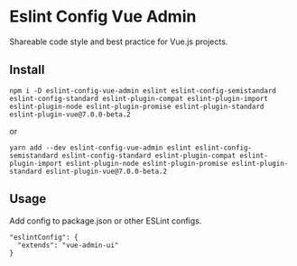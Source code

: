 # Eslint Config Vue Admin

Shareable code style and best practice for Vue.js projects.

## Install

`npm i -D eslint-config-vue-admin eslint eslint-config-semistandard eslint-config-standard eslint-plugin-compat eslint-plugin-import eslint-plugin-node eslint-plugin-promise eslint-plugin-standard eslint-plugin-vue@7.0.0-beta.2`

or

`yarn add --dev eslint-config-vue-admin eslint eslint-config-semistandard eslint-config-standard eslint-plugin-compat eslint-plugin-import eslint-plugin-node eslint-plugin-promise eslint-plugin-standard eslint-plugin-vue@7.0.0-beta.2`

## Usage

Add config to package.json or other ESLint configs.

```
"eslintConfig": {
  "extends": "vue-admin-ui"
}
```
